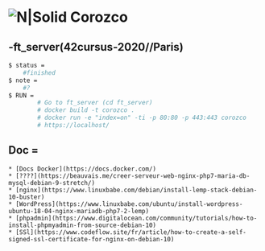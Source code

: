 # ![N|Solid](https://i.ibb.co/vsr6w99/original.png) Corozco
## -ft_server(42cursus-2020//Paris)

```sh
$ status =
	#finished
$ note =
	#?
$ RUN =
		# Go to ft_server (cd ft_server)
		# docker build -t corozco .
		# docker run -e "index=on" -ti -p 80:80 -p 443:443 corozco
		# https://localhost/
```

## Doc =
	* [Docs Docker](https://docs.docker.com/)
	* [????](https://beauvais.me/creer-serveur-web-nginx-php7-maria-db-mysql-debian-9-stretch/)
	* [nginx](https://www.linuxbabe.com/debian/install-lemp-stack-debian-10-buster)
	* [WordPress](https://www.linuxbabe.com/ubuntu/install-wordpress-ubuntu-18-04-nginx-mariadb-php7-2-lemp)
	* [phpadmin](https://www.digitalocean.com/community/tutorials/how-to-install-phpmyadmin-from-source-debian-10)
	* [SSl](https://www.codeflow.site/fr/article/how-to-create-a-self-signed-ssl-certificate-for-nginx-on-debian-10)
